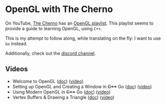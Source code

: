 # OpenGL with The Cherno

On YouTube, [The Cherno](https://www.youtube.com/channel/UCQ-W1KE9EYfdxhL6S4twUNw) has an [OpenGL playlist](https://www.youtube.com/watch?v=W3gAzLwfIP0&list=PLlrATfBNZ98foTJPJ_Ev03o2oq3-GGOS2). This playlist seems to provide a guide to learning OpenGL, using `C++`.

This is my attempt to follow along, while translating on the fly: I want to use `Go` instead.

Additionally, check out the [discord channel](https://thecherno.com/discord).

## Videos

- Welcome to OpenGL ([doc](doc/vid01-welcome.md)) ([video](https://www.youtube.com/watch?v=W3gAzLwfIP0&list=PLlrATfBNZ98foTJPJ_Ev03o2oq3-GGOS2&index=1))
- Setting up OpenGL and Creating a Window in ~~C++~~ Go ([doc](doc/vid02-setup.md)) ([video](https://www.youtube.com/watch?v=OR4fNpBjmq8&list=PLlrATfBNZ98foTJPJ_Ev03o2oq3-GGOS2&index=2))
- Using Modern OpenGL in ~~C++~~ Go ([doc](doc/vid03-modern-opengl.md)) ([video](https://www.youtube.com/watch?v=H2E3yO0J7TM&list=PLlrATfBNZ98foTJPJ_Ev03o2oq3-GGOS2&index=3))
- Vertex Buffers & Drawing a Triangle ([doc](doc/vid04-vbuf-triangle.md)) ([video](https://www.youtube.com/watch?v=0p9VxImr7Y0&list=PLlrATfBNZ98foTJPJ_Ev03o2oq3-GGOS2&index=4))
